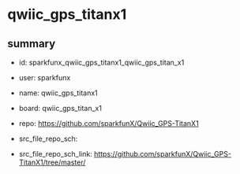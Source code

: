 # qwiic_gps_titanx1
 
## summary 
* id: sparkfunx_qwiic_gps_titanx1_qwiic_gps_titan_x1
* user: sparkfunx
* name: qwiic_gps_titanx1
* board: qwiic_gps_titan_x1
* repo: https://github.com/sparkfunX/Qwiic_GPS-TitanX1



* src_file_repo_sch: 
* src_file_repo_sch_link: https://github.com/sparkfunX/Qwiic_GPS-TitanX1/tree/master/




